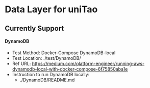 # Data Layer for uniTao

## Currently Support

#### DynamoDB
 - Test Method: Docker-Compose DynamoDB-local
 - Test Location: ./test/DynamoDB/
 - Ref URL: https://medium.com/platform-engineer/running-aws-dynamodb-local-with-docker-compose-6f75850aba1e
 - Instruction to run DynamoDB locally:
   - ./DynamoDB/README.md


